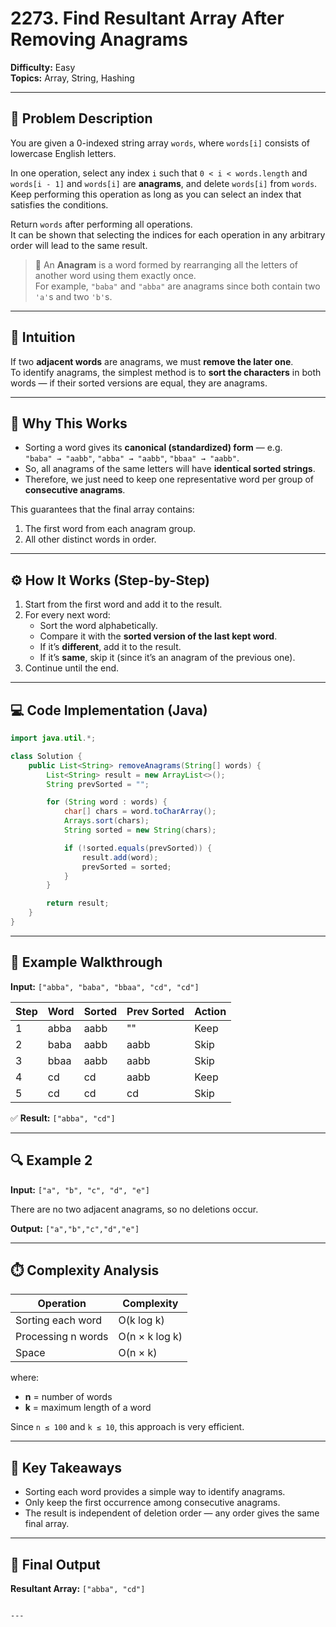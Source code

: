 # 2273. Find Resultant Array After Removing Anagrams

**Difficulty:** Easy  
**Topics:** Array, String, Hashing  

---

## 🧩 Problem Description

You are given a 0-indexed string array `words`, where `words[i]` consists of lowercase English letters.

In one operation, select any index `i` such that `0 < i < words.length` and `words[i - 1]` and `words[i]` are **anagrams**, and delete `words[i]` from `words`.  
Keep performing this operation as long as you can select an index that satisfies the conditions.

Return `words` after performing all operations.  
It can be shown that selecting the indices for each operation in any arbitrary order will lead to the same result.

> 🔹 An **Anagram** is a word formed by rearranging all the letters of another word using them exactly once.  
> For example, `"baba"` and `"abba"` are anagrams since both contain two `'a'`s and two `'b'`s.

---

## 🧠 Intuition

If two **adjacent words** are anagrams, we must **remove the later one**.  
To identify anagrams, the simplest method is to **sort the characters** in both words — if their sorted versions are equal, they are anagrams.

---

## 💭 Why This Works

- Sorting a word gives its **canonical (standardized) form** — e.g.  
  `"baba" → "aabb"`, `"abba" → "aabb"`, `"bbaa" → "aabb"`.
- So, all anagrams of the same letters will have **identical sorted strings**.
- Therefore, we just need to keep one representative word per group of **consecutive anagrams**.

This guarantees that the final array contains:
1. The first word from each anagram group.
2. All other distinct words in order.

---

## ⚙️ How It Works (Step-by-Step)

1. Start from the first word and add it to the result.
2. For every next word:
   - Sort the word alphabetically.
   - Compare it with the **sorted version of the last kept word**.
   - If it’s **different**, add it to the result.
   - If it’s **same**, skip it (since it’s an anagram of the previous one).
3. Continue until the end.

---

## 💻 Code Implementation (Java)

```java
import java.util.*;

class Solution {
    public List<String> removeAnagrams(String[] words) {
        List<String> result = new ArrayList<>();
        String prevSorted = "";

        for (String word : words) {
            char[] chars = word.toCharArray();
            Arrays.sort(chars);
            String sorted = new String(chars);

            if (!sorted.equals(prevSorted)) {
                result.add(word);
                prevSorted = sorted;
            }
        }

        return result;
    }
}
````

---

## 🧾 Example Walkthrough

**Input:**
`["abba", "baba", "bbaa", "cd", "cd"]`

| Step | Word | Sorted | Prev Sorted | Action |
| ---- | ---- | ------ | ----------- | ------ |
| 1    | abba | aabb   | ""          | Keep   |
| 2    | baba | aabb   | aabb        | Skip   |
| 3    | bbaa | aabb   | aabb        | Skip   |
| 4    | cd   | cd     | aabb        | Keep   |
| 5    | cd   | cd     | cd          | Skip   |

✅ **Result:** `["abba", "cd"]`

---

## 🔍 Example 2

**Input:**
`["a", "b", "c", "d", "e"]`

There are no two adjacent anagrams, so no deletions occur.

**Output:**
`["a","b","c","d","e"]`

---

## ⏱️ Complexity Analysis

| Operation          | Complexity     |
| ------------------ | -------------- |
| Sorting each word  | O(k log k)     |
| Processing n words | O(n × k log k) |
| Space              | O(n × k)       |

where:

* **n** = number of words
* **k** = maximum length of a word

Since `n ≤ 100` and `k ≤ 10`, this approach is very efficient.

---

## 🧩 Key Takeaways

* Sorting each word provides a simple way to identify anagrams.
* Only keep the first occurrence among consecutive anagrams.
* The result is independent of deletion order — any order gives the same final array.

---

## 🏁 Final Output

**Resultant Array:**
`["abba", "cd"]`

```

---

